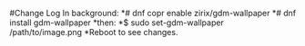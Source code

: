 #Change Log In background:
  *# dnf copr enable zirix/gdm-wallpaper
  *# dnf install gdm-wallpaper
  *then:
  *$ sudo set-gdm-wallpaper /path/to/image.png
  *Reboot to see changes.
